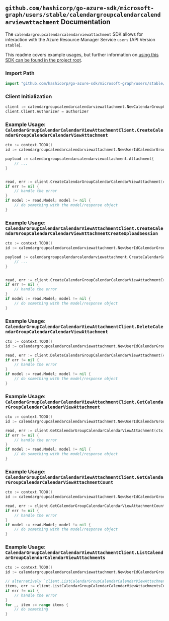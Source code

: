 
## `github.com/hashicorp/go-azure-sdk/microsoft-graph/users/stable/calendargroupcalendarcalendarviewattachment` Documentation

The `calendargroupcalendarcalendarviewattachment` SDK allows for interaction with the Azure Resource Manager Service `users` (API Version `stable`).

This readme covers example usages, but further information on [using this SDK can be found in the project root](https://github.com/hashicorp/go-azure-sdk/tree/main/docs).

### Import Path

```go
import "github.com/hashicorp/go-azure-sdk/microsoft-graph/users/stable/calendargroupcalendarcalendarviewattachment"
```


### Client Initialization

```go
client := calendargroupcalendarcalendarviewattachment.NewCalendarGroupCalendarCalendarViewAttachmentClientWithBaseURI("https://management.azure.com")
client.Client.Authorizer = authorizer
```


### Example Usage: `CalendarGroupCalendarCalendarViewAttachmentClient.CreateCalendarGroupCalendarCalendarViewAttachment`

```go
ctx := context.TODO()
id := calendargroupcalendarcalendarviewattachment.NewUserIdCalendarGroupIdCalendarIdCalendarViewID("userIdValue", "calendarGroupIdValue", "calendarIdValue", "eventIdValue")

payload := calendargroupcalendarcalendarviewattachment.Attachment{
	// ...
}


read, err := client.CreateCalendarGroupCalendarCalendarViewAttachment(ctx, id, payload)
if err != nil {
	// handle the error
}
if model := read.Model; model != nil {
	// do something with the model/response object
}
```


### Example Usage: `CalendarGroupCalendarCalendarViewAttachmentClient.CreateCalendarGroupCalendarCalendarViewAttachmentCreateUploadSession`

```go
ctx := context.TODO()
id := calendargroupcalendarcalendarviewattachment.NewUserIdCalendarGroupIdCalendarIdCalendarViewID("userIdValue", "calendarGroupIdValue", "calendarIdValue", "eventIdValue")

payload := calendargroupcalendarcalendarviewattachment.CreateCalendarGroupCalendarCalendarViewAttachmentCreateUploadSessionRequest{
	// ...
}


read, err := client.CreateCalendarGroupCalendarCalendarViewAttachmentCreateUploadSession(ctx, id, payload)
if err != nil {
	// handle the error
}
if model := read.Model; model != nil {
	// do something with the model/response object
}
```


### Example Usage: `CalendarGroupCalendarCalendarViewAttachmentClient.DeleteCalendarGroupCalendarCalendarViewAttachment`

```go
ctx := context.TODO()
id := calendargroupcalendarcalendarviewattachment.NewUserIdCalendarGroupIdCalendarIdCalendarViewIdAttachmentID("userIdValue", "calendarGroupIdValue", "calendarIdValue", "eventIdValue", "attachmentIdValue")

read, err := client.DeleteCalendarGroupCalendarCalendarViewAttachment(ctx, id)
if err != nil {
	// handle the error
}
if model := read.Model; model != nil {
	// do something with the model/response object
}
```


### Example Usage: `CalendarGroupCalendarCalendarViewAttachmentClient.GetCalendarGroupCalendarCalendarViewAttachment`

```go
ctx := context.TODO()
id := calendargroupcalendarcalendarviewattachment.NewUserIdCalendarGroupIdCalendarIdCalendarViewIdAttachmentID("userIdValue", "calendarGroupIdValue", "calendarIdValue", "eventIdValue", "attachmentIdValue")

read, err := client.GetCalendarGroupCalendarCalendarViewAttachment(ctx, id)
if err != nil {
	// handle the error
}
if model := read.Model; model != nil {
	// do something with the model/response object
}
```


### Example Usage: `CalendarGroupCalendarCalendarViewAttachmentClient.GetCalendarGroupCalendarCalendarViewAttachmentCount`

```go
ctx := context.TODO()
id := calendargroupcalendarcalendarviewattachment.NewUserIdCalendarGroupIdCalendarIdCalendarViewID("userIdValue", "calendarGroupIdValue", "calendarIdValue", "eventIdValue")

read, err := client.GetCalendarGroupCalendarCalendarViewAttachmentCount(ctx, id)
if err != nil {
	// handle the error
}
if model := read.Model; model != nil {
	// do something with the model/response object
}
```


### Example Usage: `CalendarGroupCalendarCalendarViewAttachmentClient.ListCalendarGroupCalendarCalendarViewAttachments`

```go
ctx := context.TODO()
id := calendargroupcalendarcalendarviewattachment.NewUserIdCalendarGroupIdCalendarIdCalendarViewID("userIdValue", "calendarGroupIdValue", "calendarIdValue", "eventIdValue")

// alternatively `client.ListCalendarGroupCalendarCalendarViewAttachments(ctx, id)` can be used to do batched pagination
items, err := client.ListCalendarGroupCalendarCalendarViewAttachmentsComplete(ctx, id)
if err != nil {
	// handle the error
}
for _, item := range items {
	// do something
}
```
